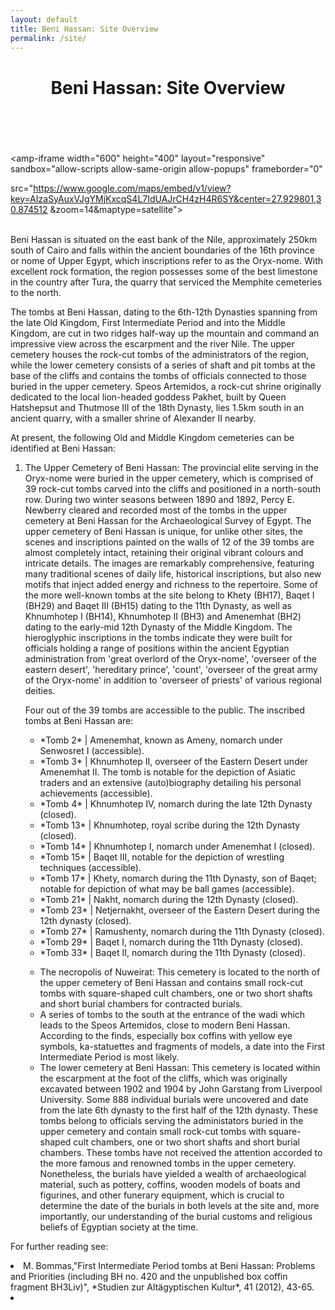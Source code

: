 ```yaml
---
layout: default
title: Beni Hassan: Site Overview
permalink: /site/
---
```




<figure class="ampstart-image-fullpage-hero m0 relative mb4">
<amp-img width="404" height="720" alt="Cover" layout="responsive" src="/assets/images/Kanawati-Woods-BH-Fig-03-Beni-Hassan-Khnumhotep-II-Tomb-3-escarpment-view.JPG" media="(max-width: 415px)"></amp-img>
<amp-img height="720" alt="Cover" layout="fixed-height" src="/assets/images/Kanawati-Woods-BH-Fig-03-Beni-Hassan-Khnumhotep-II-Tomb-3-escarpment-view.JPG" media="(min-width: 416px)"></amp-img>
<figcaption class="absolute top-0 right-0 bottom-0 left-0">
<header class="p3">
<h1 class="ampstart-fullpage-hero-heading mb0 hanuman">
<span class="ampstart-fullpage-hero-heading-text title">
Beni Hassan: Site Overview
</span>
</h1>
<h2 class="ampstart-fullpage-hero-heading mb0">
<span class="ampstart-fullpage-hero-heading-text description">

</span>
</h2>
</header>

<footer class="absolute left-0 right-0 bottom-0">
<a style="color: #ffffff; " class="ampstart-read py3 caps line-height-2 text-decoration-none center block h5" href="#content"><span class="ampstart-readmore-text px1">Read more</span></a>
</footer>
<!--
<footer class="absolute left-0 right-0 bottom-0">
<a class="ampstart-read py3 caps line-height-2 text-decoration-none center block h5" href="#content"><span class="ampstart-readmore-text px1">Read more</span></a>
</footer>
 -->
</figcaption>
</figure>


<!-- <amp-img width="600" height="300" layout="responsive" src="http://lorempixel.com/600/300/sports"></amp-img> -->

<main id="content" role="main" class="content">

<amp-iframe width="600"
  height="400"
  layout="responsive"
  sandbox="allow-scripts allow-same-origin allow-popups"
  frameborder="0"

  src="https://www.google.com/maps/embed/v1/view?key=AIzaSyAuxVJgYMjKxcqS4L7IdUAJrCH4zH4R6SY&center=27.929801,30.874512 &zoom=14&maptype=satellite">
</amp-iframe>

<br>
Beni Hassan is situated on the east bank of the Nile, approximately 250km south of Cairo and falls within the ancient boundaries of the 16th province or nome of Upper Egypt, which inscriptions refer to as the Oryx-nome. With excellent rock formation, the region possesses some of the best limestone in the country after Tura, the quarry that serviced the Memphite cemeteries to the north.

The tombs at Beni Hassan, dating to the 6th-12th Dynasties spanning from the late Old Kingdom, First Intermediate Period and into the Middle Kingdom, are cut in two ridges half-way up the mountain and command an impressive view across the escarpment and the river Nile. The upper cemetery houses the rock-cut tombs of the administrators of the region, while the lower cemetery consists of a series of shaft and pit tombs at the base of the cliffs and contains the tombs of officials connected to those buried in the upper cemetery. Speos Artemidos, a rock-cut shrine originally dedicated to the local lion-headed goddess Pakhet, built by Queen Hatshepsut and Thutmose III of the 18th Dynasty, lies 1.5km south in an ancient quarry, with a smaller shrine of Alexander II nearby.

At present, the following Old and Middle Kingdom cemeteries can be identified at Beni Hassan:
<ol>
<li><p> <span class="emph">The Upper Cemetery of Beni Hassan</span>: The provincial elite serving in the Oryx-nome were buried in the upper cemetery, which is comprised of 39 rock-cut tombs carved into the cliffs and positioned in a north-south row. During two winter seasons between 1890 and 1892, Percy E. Newberry cleared and recorded most of the tombs in the upper cemetery at Beni Hassan for the Archaeological Survey of Egypt. The upper cemetery of Beni Hassan is unique, for unlike other sites, the scenes and inscriptions painted on the walls of 12 of the 39 tombs are almost completely intact, retaining their original vibrant colours and intricate details. The images are remarkably comprehensive, featuring many traditional scenes of daily life, historical inscriptions, but also new motifs that inject added energy and richness to the repertoire. Some of the more well-known tombs at the site belong to Khety (BH17), Baqet I (BH29) and Baqet III (BH15) dating to the 11th Dynasty, as well as Khnumhotep I (BH14), Khnumhotep II (BH3) and Amenemhat (BH2) dating to the early-mid 12th Dynasty of the Middle Kingdom. The hieroglyphic inscriptions in the tombs indicate they were built for officials holding a range of positions within the ancient Egyptian administration from 'great overlord of the Oryx-nome', 'overseer of the eastern desert', 'hereditary prince', 'count', 'overseer of the great army of the Oryx-nome' in addition to 'overseer of priests' of various regional deities. </p>

<p>Four out of the 39 tombs are accessible to the public. The inscribed tombs at Beni Hassan are:
<ul class="mb3">
<li> *Tomb 2* | Amenemhat, known as Ameny, nomarch under Senwosret I (accessible).</li>
<li> *Tomb 3* | Khnumhotep II, overseer of the Eastern Desert under Amenemhat II. The tomb is notable for the depiction of Asiatic traders and an extensive (auto)biography detailing his personal achievements (accessible).</li>
<li> *Tomb 4* | Khnumhotep IV, nomarch during the late 12th Dynasty (closed).</li>
<li> *Tomb 13* | Khnumhotep, royal scribe during the 12th Dynasty (closed).</li>
<li> *Tomb 14* | Khnumhotep I, nomarch under Amenemhat I (closed).</li>
<li> *Tomb 15* | Baqet III, notable for the depiction of wrestling techniques (accessible).</li>
<li> *Tomb 17* | Khety, nomarch during the 11th Dynasty, son of Baqet; notable for depiction of what may be ball games (accessible).</li>
<li> *Tomb 21* | Nakht, nomarch during the 12th Dynasty (closed).</li>
<li> *Tomb 23* | Netjernakht, overseer of the Eastern Desert during the 12th dynasty (closed).</li>
<li> *Tomb 27* | Ramushenty, nomarch during the 11th Dynasty (closed).</li>
<li> *Tomb 29* | Baqet I, nomarch during the 11th Dynasty (closed).</li>
<li> *Tomb 33* | Baqet II, nomarch during the 11th Dynasty (closed).</li>

</p>
</li>
<li class="mb1"> <span class="emph">The necropolis of Nuweirat</span>: This cemetery is located to the north of the upper cemetery of Beni Hassan and contains small rock-cut tombs with square-shaped cult chambers, one or two short shafts and short burial chambers for contracted burials.</li>

<li class="mb1">A series of tombs to the south at the entrance of the wadi which leads to the Speos Artemidos, close to modern Beni Hassan. According to the finds, especially box coffins with yellow eye symbols, ka-statuettes and fragments of models, a date into the First Intermediate Period is most likely.</li>

<li class="mb1"><span class="emph">The lower cemetery at Beni Hassan</span>: This cemetery is located within the escarpment at the foot of the cliffs, which was originally excavated between 1902 and 1904 by John Garstang from Liverpool University. Some 888 individual burials were uncovered and date from the late 6th dynasty to the first half of the 12th dynasty. These tombs belong to officials serving the administators buried in the upper cemetery and contain small rock-cut tombs with square-shaped cult chambers, one or two short shafts and short burial chambers. These tombs have not received the attention accorded to the more famous and renowned tombs in the upper cemetery. Nonetheless, the burials have yielded a wealth of archaeological material, such as pottery, coffins, wooden models of boats and figurines, and other funerary equipment, which is crucial to determine the date of the burials in both levels at the site and, more importantly, our understanding of the burial customs and religious beliefs of Egyptian society at the time.</li>
</ol>

For further reading see:
</ul><li>M. Bommas,"First Intermediate Period tombs at Beni Hassan: Problems and Priorities (including BH no.
420 and the unpublished box coffin fragment BH3Liv)", *Studien zur Altägyptischen Kultur*, 41 (2012), 43-65.<li></ul>

</main>
